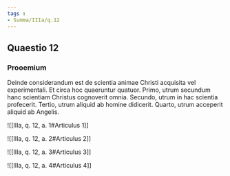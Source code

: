```yaml
---
tags : 
- Summa/IIIa/q.12
---
```


## Quaestio 12

### Prooemium

Deinde considerandum est de scientia animae Christi acquisita vel experimentali. Et circa hoc quaeruntur quatuor. Primo, utrum secundum hanc scientiam Christus cognoverit omnia. Secundo, utrum in hac scientia profecerit. Tertio, utrum aliquid ab homine didicerit. Quarto, utrum acceperit aliquid ab Angelis.

![[IIIa, q. 12, a. 1#Articulus 1]]

![[IIIa, q. 12, a. 2#Articulus 2]]

![[IIIa, q. 12, a. 3#Articulus 3]]

![[IIIa, q. 12, a. 4#Articulus 4]]


